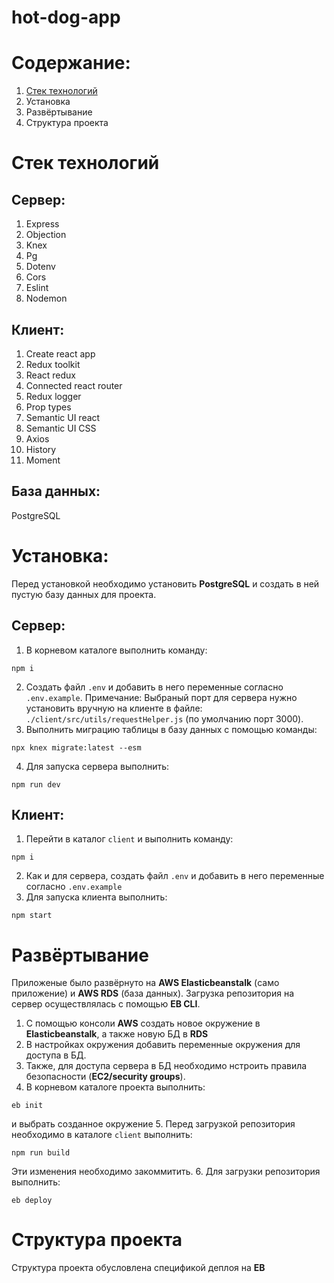 # hot-dog-app

# Содержание:
1. [Стек технологий](#Стек-технологий)
2. Установка
3. Развёртывание
4. Структура проекта


# Стек технологий
## Сервер:
1. Express
2. Objection
3. Knex
4. Pg
5. Dotenv
6. Cors
7. Eslint
8. Nodemon

## Клиент:
1. Create react app
2. Redux toolkit
3. React redux
4. Connected react router
5. Redux logger
6. Prop types
7. Semantic UI react
8. Semantic UI CSS
9. Axios
10. History
11. Moment

## База данных:
PostgreSQL

# Установка:
Перед установкой необходимо установить **PostgreSQL** и создать в ней пустую базу данных для проекта.

## Сервер:
1. В корневом каталоге выполнить команду:
```
npm i
```
2. Создать файл `.env` и добавить в него переменные согласно `.env.example`.
Примечание: Выбраный порт для сервера нужно установить вручную на клиенте в файле: `./client/src/utils/requestHelper.js` (по умолчанию порт 3000).
3. Выполнить миграцию таблицы в базу данных с помощью команды:
```
npx knex migrate:latest --esm
```
4. Для запуска сервера выполнить:
```
npm run dev
```

## Клиент:
1. Перейти в каталог `client` и выполнить команду:
```
npm i
```
2. Как и для сервера, создать файл `.env` и добавить в него переменные согласно `.env.example`
3. Для запуска клиента выполнить:
```
npm start
```

# Развёртывание
Приложеные было развёрнуто на **AWS Elasticbeanstalk** (само приложение) и **AWS RDS** (база данных). Загрузка репозитория на сервер осуществлялась с помощью **EB CLI**.
1. С помощью консоли **AWS** создать новое окружение в **Elasticbeanstalk**, а также новую БД в **RDS**
2. В настройках окружения добавить переменные окружения для доступа в БД.
3. Также, для доступа сервера в БД необходимо нстроить правила безопасности (**EC2/security groups**).
4. В корневом каталоге проекта выполнить:
```
eb init
```
и выбрать созданное окружение
5. Перед загрузкой репозитория необходимо в каталоге `client` выполнить:
```
npm run build
```
Эти изменения необходимо закоммитить.
6. Для загрузки репозитория выполнить:
```
eb deploy
```

# Структура проекта
Структура проекта обусловлена спецификой деплоя на **EB**
